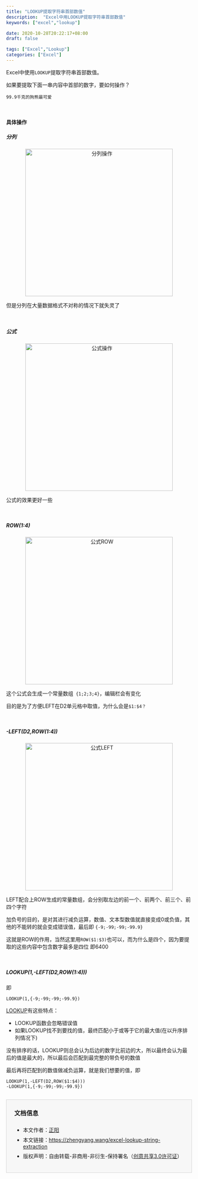 ```yaml
---
title: "LOOKUP提取字符串首部数值"
description:  "Excel中用LOOKUP提取字符串首部数值"
keywords: ["excel","lookup"]

date: 2020-10-28T20:22:17+08:00
draft: false

tags: ["Excel","Lookup"]
categories: ["Excel"]
---
```




Excel中使用`LOOKUP`提取字符串首部数值。

<!--more-->

如果要提取下面一串内容中首部的数字，要如何操作？

`99.9千克的狗熊最可爱`

&nbsp;

#### 具体操作

##### 分列

<center>
    <img class="jf-image-shadow" src="/images/gif/excel_lookup_example1.gif" title="分列操作" width="400px" />
</center>


但是分列在大量数据格式不对称的情况下就失灵了

&nbsp;

##### 公式

<center>
    <img class="jf-image-shadow" src="/images/gif/excel_lookup_example2.gif" title="公式操作" width="400px" />
</center>



公式的效果更好一些

&nbsp;



##### ROW($1:$4)

<center>
    <img class="jf-image-shadow" src="/images/gif/excel_row_example1.gif" title="公式ROW" width="400px" />
</center>



这个公式会生成一个常量数组` {1;2;3;4}`，编辑栏会有变化

目的是为了方便LEFT在D2单元格中取值，为什么会是`$1:$4？`

&nbsp;

##### -LEFT(D2,ROW($1:$4))

<center>
    <img class="jf-image-shadow" src="/images/gif/excel_left_example1.gif" title="公式LEFT" width="400px" />
</center>



LEFT配合上ROW生成的常量数组，会分别取左边的前一个、前两个、前三个、前四个字符

加负号的目的，是对其进行减负运算，数值、文本型数值就直接变成0或负值，其他的不能转的就会变成错误值，最后即 `{-9;-99;-99;-99.9}`

这就是ROW的作用，当然这里用`ROW($1:$3)`也可以，而为什么是四个，因为要提取的这些内容中包含数字最多是四位 即6400

&nbsp;

##### LOOKUP(1,-LEFT(D2,ROW($1:$4)))

即

```
LOOKUP(1,{-9;-99;-99;-99.9})
```

[LOOKUP](https://support.microsoft.com/zh-cn/office/lookup-%e5%87%bd%e6%95%b0-446d94af-663b-451d-8251-369d5e3864cb?ui=zh-cn&rs=zh-cn&ad=cn)有这些特点：

- LOOKUP函数会忽略错误值
- 如果LOOKUP找不到要找的值，最终匹配小于或等于它的最大值(在以升序排列情况下)

没有排序的话，LOOKUP则总会认为后边的数字比前边的大，所以最终会认为最后的值是最大的，所以最后会匹配到最完整的带负号的数值

最后再将匹配到的数值做减负运算，就是我们想要的值，即

```
LOOKUP(1,-LEFT(D2,ROW($1:$4)))
-LOOKUP(1,{-9;-99;-99;-99.9})
```



<div style="margin-top:2em;padding:0 1.5em;border:1px solid #d3d3d3;background-color:#f7f7f7">
    <h3>文档信息</h3>
    <ul style="padding-bottom:1.5em;">
        <li style="padding-top:0.5em;">本文作者：<a href="https://zhengyang.wang/" target="_blank">正阳</a></li>
        <li style="padding-top:0.5em;">本文链接：<a href="https://zhengyang.wang/excel-lookup-string-extraction/" target="_blank">https://zhengyang.wang/excel-lookup-string-extraction</a></li>
        <li style="padding-top:0.5em;">版权声明：自由转载-非商用-非衍生-保持署名（<a href="http://creativecommons.org/licenses/by-nc-nd/3.0/deed.zh" target="_blank">创意共享3.0许可证</a>）</li>
    </ul>
</div>
